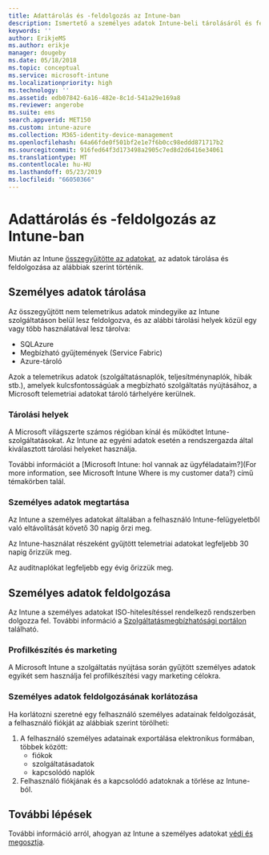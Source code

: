 ```yaml
---
title: Adattárolás és -feldolgozás az Intune-ban
description: Ismertető a személyes adatok Intune-beli tárolásáról és feldolgozásáról.
keywords: ''
author: ErikjeMS
ms.author: erikje
manager: dougeby
ms.date: 05/18/2018
ms.topic: conceptual
ms.service: microsoft-intune
ms.localizationpriority: high
ms.technology: ''
ms.assetid: edb07842-6a16-482e-8c1d-541a29e169a8
ms.reviewer: angerobe
ms.suite: ems
search.appverid: MET150
ms.custom: intune-azure
ms.collection: M365-identity-device-management
ms.openlocfilehash: 64a66fde0f501bf2e1e7f6b0cc98eddd871717b2
ms.sourcegitcommit: 916fed64f3d173498a2905c7ed8d2d6416e34061
ms.translationtype: MT
ms.contentlocale: hu-HU
ms.lasthandoff: 05/23/2019
ms.locfileid: "66050366"
---
```

# <a name="data-storage-and-processing-in-intune"></a>Adattárolás és -feldolgozás az Intune-ban

Miután az Intune [összegyűjtötte az adatokat](privacy-data-collect.md), az adatok tárolása és feldolgozása az alábbiak szerint történik.

## <a name="storing-personal-data"></a>Személyes adatok tárolása

Az összegyűjtött nem telemetrikus adatok mindegyike az Intune szolgáltatáson belül lesz feldolgozva, és az alábbi tárolási helyek közül egy vagy több használatával lesz tárolva: 

- SQLAzure 
- Megbízható gyűjtemények (Service Fabric)  
- Azure-tároló 

Azok a telemetrikus adatok (szolgáltatásnaplók, teljesítménynaplók, hibák stb.), amelyek kulcsfontosságúak a megbízható szolgáltatás nyújtásához, a Microsoft telemetriai adatokat tároló tárhelyére kerülnek.

### <a name="storage-locations"></a>Tárolási helyek

A Microsoft világszerte számos régióban kínál és működtet Intune-szolgáltatásokat. Az Intune az egyéni adatok esetén a rendszergazda által kiválasztott tárolási helyeket használja.

További információt a [Microsoft Intune: hol vannak az ügyféladataim?](For more information, see Microsoft Intune Where is my customer data?) című témakörben talál.

### <a name="personal-data-retention"></a>Személyes adatok megtartása

Az Intune a személyes adatokat általában a felhasználó Intune-felügyeletből való eltávolítását követő 30 napig őrzi meg.

Az Intune-használat részeként gyűjtött telemetriai adatokat legfeljebb 30 napig őrizzük meg.

Az auditnaplókat legfeljebb egy évig őrizzük meg.

## <a name="processing-personal-data"></a>Személyes adatok feldolgozása

Az Intune a személyes adatokat ISO-hitelesítéssel rendelkező rendszerben dolgozza fel. További információ a [Szolgáltatásmegbízhatósági portálon](https://www.microsoft.com/en-us/TrustCenter/stp) található.

### <a name="profiling-and-marketing"></a>Profilkészítés és marketing

A Microsoft Intune a szolgáltatás nyújtása során gyűjtött személyes adatok egyikét sem használja fel profilkészítési vagy marketing célokra. 

### <a name="restrict-processing-of-personal-data"></a>Személyes adatok feldolgozásának korlátozása

Ha korlátozni szeretné egy felhasználó személyes adatainak feldolgozását, a felhasználó fiókját az alábbiak szerint törölheti:
1. A felhasználó személyes adatainak exportálása elektronikus formában, többek között:
    - fiókok
    - szolgáltatásadatok
    - kapcsolódó naplók
2. Felhasználó fiókjának és a kapcsolódó adatoknak a törlése az Intune-ból.

## <a name="next-steps"></a>További lépések

További információ arról, ahogyan az Intune a személyes adatokat [védi és megosztja](privacy-data-secure-share.md). 

